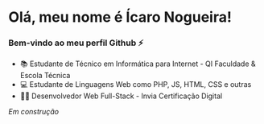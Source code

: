 # Olá, meu nome é Ícaro Nogueira!
### Bem-vindo ao meu perfil Github :zap:
* :books: Estudante de Técnico em Informática para Internet - QI Faculdade & Escola Técnica 
* :computer: Estudante de Linguagens Web como PHP, JS, HTML, CSS e outras 
* 👩‍💻 Desenvolvedor Web Full-Stack - Invia Certificação Digital

*Em construção*


<!--
**icaro-nog/icaro-nog** is a ✨ _special_ ✨ repository because its `README.md` (this file) appears on your GitHub profile.

Here are some ideas to get you started:

- 🔭 I’m currently working on ...
- 🌱 I’m currently learning ...
- 👯 I’m looking to collaborate on ...
- 🤔 I’m looking for help with ...
- 💬 Ask me about ...
- 📫 How to reach me: ...
- 😄 Pronouns: ...
- ⚡ Fun fact: ...
-->
